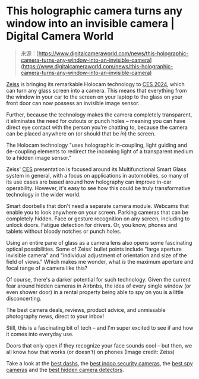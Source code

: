 <!--yml
category: 未分类
date: 2024-05-27 14:31:26
-->

# This holographic camera turns any window into an invisible camera | Digital Camera World

> 来源：[https://www.digitalcameraworld.com/news/this-holographic-camera-turns-any-window-into-an-invisible-camera](https://www.digitalcameraworld.com/news/this-holographic-camera-turns-any-window-into-an-invisible-camera)

[Zeiss](https://www.digitalcameraworld.com/tag/zeiss) is bringing its remarkable Holocam technology to [CES 2024](https://www.digitalcameraworld.com/news/ces-2024-everything-you-need-to-know-about-the-camera-and-tech-showcase), which can turn any glass screen into a camera. This means that everything from the window in your car to the screen on your laptop to the glass on your front door can now possess an invisible image sensor. 

Further, because the technology makes the camera completely transparent, it eliminates the need for cutouts or punch holes – meaning you can have direct eye contact with the person you're chatting to, because the camera can be placed anywhere on (or should that be *in*) the screen. 

The Holocam technology "uses holographic in-coupling, light guiding and de-coupling elements to redirect the incoming light of a transparent medium to a hidden image sensor."

Zeiss' [CES](https://www.digitalcameraworld.com/tag/ces) presentation is focused around its Multifunctional Smart Glass system in general, with a focus on applications in automobiles, so many of its use cases are based around how holography can improve in-car operability. However, it's easy to see how this could be truly transformative technology in the wider world. 

Smart doorbells that don't need a separate camera module. Webcams that enable you to look anywhere on your screen. Parking cameras that can be completely hidden. Face or gesture recognition on any screen, including to unlock doors. Fatigue detection for drivers. Or, you know, phones and tablets without bloody notches or punch holes.

Using an entire pane of glass as a camera lens also opens some fascinating optical possibilities. Some of Zeiss' bullet points include "large aperture invisible camera" and "individual adjustment of orientation and size of the field of views." Which makes me wonder, what *is* the maximum aperture and focal range of a camera like this?

Of course, there's a darker potential for such technology. Given the current fear around hidden cameras in Airbnbs, the idea of every single window (or even shower door) in a rental property being able to spy on you is a little disconcerting. 

The best camera deals, reviews, product advice, and unmissable photography news, direct to your inbox!

Still, this is a fascinating bit of tech – and I'm super excited to see if and how it comes into everyday use. 

Doors that only open if they recognize your face sounds cool – but then, we all know how that works (or doesn't) on phones (Image credit: Zeiss)

Take a look at the [best dashs](https://www.digitalcameraworld.com/buying-guides/best-dash-cam), the [best indoo security cameras](https://www.digitalcameraworld.com/buying-guides/best-indoor-security-camera), the [best spy cameras](https://www.digitalcameraworld.com/buying-guides/best-spy-cameras) and the [best hidden camera detectors](https://www.digitalcameraworld.com/buying-guides/best-hidden-camera-detector).